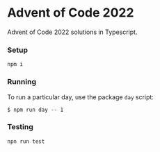 # Advent of Code 2022

Advent of Code 2022 solutions in Typescript.

### Setup

```shell
npm i
```

### Running

To run a particular day, use the package `day` script:

```shell
$ npm run day -- 1
```

### Testing

```shell
npn run test
```

